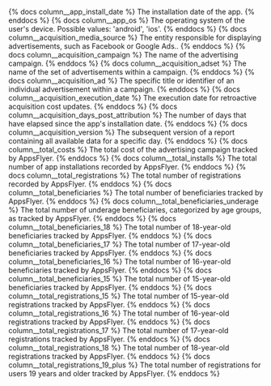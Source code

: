 {% docs column__app_install_date %} The installation date of the app. {% enddocs %}
{% docs column__app_os %} The operating system of the user's device. Possible values: 'android', 'ios'. {% enddocs %}
{% docs column__acquisition_media_source %} The entity responsible for displaying advertisements, such as Facebook or Google Ads.. {% enddocs %}
{% docs column__acquisition_campaign %} The name of the advertising campaign. {% enddocs %}
{% docs column__acquisition_adset %} The name of the set of advertisements within a campaign. {% enddocs %}
{% docs column__acquisition_ad %} The specific title or identifier of an individual advertisement within a campaign. {% enddocs %}
{% docs column__acquisition_execution_date %} The execution date for retroactive acquisition cost updates. {% enddocs %}
{% docs column__acquisition_days_post_attribution %} The number of days that have elapsed since the app's installation date. {% enddocs %}
{% docs column__acquisition_version %} The subsequent version of a report containing all available data for a specific day. {% enddocs %}
{% docs column__total_costs %} The total cost of the advertising campaign tracked by AppsFlyer. {% enddocs %}
{% docs column__total_installs %} The total number of app installations recorded by AppsFlyer. {% enddocs %}
{% docs column__total_registrations %} The total number of registrations recorded by AppsFlyer. {% enddocs %}
{% docs column__total_beneficiaries %} The total number of beneficiaries tracked by AppsFlyer. {% enddocs %}
{% docs column__total_beneficiaries_underage %} The total number of underage beneficiaries, categorized by age groups, as tracked by AppsFlyer. {% enddocs %}
{% docs column__total_beneficiaries_18 %} The total number of 18-year-old beneficiaries tracked by AppsFlyer. {% enddocs %}
{% docs column__total_beneficiaries_17 %} The total number of 17-year-old beneficiaries tracked by AppsFlyer. {% enddocs %}
{% docs column__total_beneficiaries_16 %} The total number of 16-year-old beneficiaries tracked by AppsFlyer. {% enddocs %}
{% docs column__total_beneficiaries_15 %} The total number of 15-year-old beneficiaries tracked by AppsFlyer. {% enddocs %}
{% docs column__total_registrations_15 %} The total number of 15-year-old registrations tracked by AppsFlyer. {% enddocs %}
{% docs column__total_registrations_16 %} The total number of 16-year-old registrations tracked by AppsFlyer. {% enddocs %}
{% docs column__total_registrations_17 %} The total number of 17-year-old registrations tracked by AppsFlyer. {% enddocs %}
{% docs column__total_registrations_18 %} The total number of 18-year-old registrations tracked by AppsFlyer. {% enddocs %}
{% docs column__total_registrations_19_plus %} The total number of registrations for users 19 years and older tracked by AppsFlyer. {% enddocs %}
